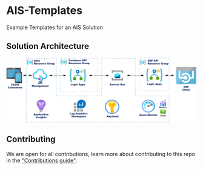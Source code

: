 # AIS-Templates
Example Templates for an AIS Solution

## Solution Architecture
![ais-templates](docs/images/overview.png)

## Contributing
We are open for all contributions, learn more about contributing to this repo in the ["Contributions guide"](docs/CONTRIBUTIONS.md).
